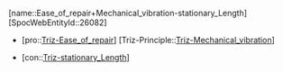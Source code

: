 ﻿---
type: TrizContradiction
aliases:
- Ease_of_repair+Mechanical_vibration-stationary_Length
license: CC BY-SA 4.0
copyright: https://github.com/SpocWeb
IsDeleted: false
IsReadOnly: false
Confidential: public
tags: 
- Triz/Contradiction
---
[name::Ease_of_repair+Mechanical_vibration-stationary_Length]
[SpocWebEntityId::26082]
+ [pro::[Triz-Ease_of_repair](tech/Triz/Parameter/Triz-Ease_of_repair.md)]
[Triz-Principle::[Triz-Mechanical_vibration](tech/Triz/Principle/Triz-Mechanical_vibration.md)]
- [con::[Triz-stationary_Length](tech/Triz/Parameter/Triz-stationary_Length.md)]

